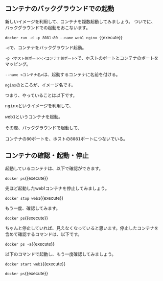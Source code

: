 ## コンテナのバックグラウンドでの起動

新しいイメージを利用して、コンテナを複数起動してみましょう。
ついでに、バックグラウンドでの起動をおこないます。

`docker run -d –p 8081:80 --name web1 nginx `{{execute}}

`-d`で、コンテナをバックグラウンド起動。

`-p <ホスト側ポート>:<コンテナ側ポート>`で、ホストのポートとコンテナのポートをマッピング。

`--name <コンテナ名>`は、起動するコンテナに名前を付ける。

`nginx`のところが、イメージ名です。

つまり、やっていることは以下です。

<pre>
nginxというイメージを利用して、<br>
web1というコンテナを起動。<br>
その際、バックグラウンドで起動して、<br>
コンテナの80ポートを、ホストの8081ポートにつないでいる。
</pre>

## コンテナの確認・起動・停止

起動しているコンテナは、以下で確認ができます。

`docker ps`{{execute}}

先ほど起動したweb1コンテナを停止してみましょう。

`docker stop web1`{{execute}}

もう一度、確認してみます。

`docker ps`{{execute}}

ちゃんと停止していれば、見えなくなっていると思います。停止したコンテナを含めて確認するコマンドは、以下です。

`docker ps -a`{{execute}}

以下のコマンドで起動し、もう一度確認してみましょう。

`docker start web1`{{execute}}

`docker ps`{{execute}}

